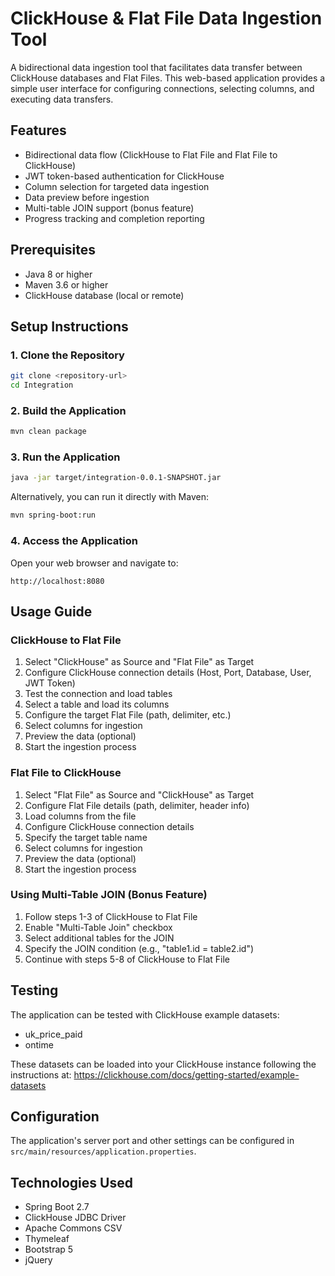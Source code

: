 # ClickHouse & Flat File Data Ingestion Tool

A bidirectional data ingestion tool that facilitates data transfer between ClickHouse databases and Flat Files. This web-based application provides a simple user interface for configuring connections, selecting columns, and executing data transfers.

## Features

- Bidirectional data flow (ClickHouse to Flat File and Flat File to ClickHouse)
- JWT token-based authentication for ClickHouse
- Column selection for targeted data ingestion
- Data preview before ingestion
- Multi-table JOIN support (bonus feature)
- Progress tracking and completion reporting

## Prerequisites

- Java 8 or higher
- Maven 3.6 or higher
- ClickHouse database (local or remote)

## Setup Instructions

### 1. Clone the Repository

```bash
git clone <repository-url>
cd Integration
```

### 2. Build the Application

```bash
mvn clean package
```

### 3. Run the Application

```bash
java -jar target/integration-0.0.1-SNAPSHOT.jar
```

Alternatively, you can run it directly with Maven:

```bash
mvn spring-boot:run
```

### 4. Access the Application

Open your web browser and navigate to:

```
http://localhost:8080
```

## Usage Guide

### ClickHouse to Flat File

1. Select "ClickHouse" as Source and "Flat File" as Target
2. Configure ClickHouse connection details (Host, Port, Database, User, JWT Token)
3. Test the connection and load tables
4. Select a table and load its columns
5. Configure the target Flat File (path, delimiter, etc.)
6. Select columns for ingestion
7. Preview the data (optional)
8. Start the ingestion process

### Flat File to ClickHouse

1. Select "Flat File" as Source and "ClickHouse" as Target
2. Configure Flat File details (path, delimiter, header info)
3. Load columns from the file
4. Configure ClickHouse connection details
5. Specify the target table name
6. Select columns for ingestion
7. Preview the data (optional)
8. Start the ingestion process

### Using Multi-Table JOIN (Bonus Feature)

1. Follow steps 1-3 of ClickHouse to Flat File
2. Enable "Multi-Table Join" checkbox
3. Select additional tables for the JOIN
4. Specify the JOIN condition (e.g., "table1.id = table2.id")
5. Continue with steps 5-8 of ClickHouse to Flat File

## Testing

The application can be tested with ClickHouse example datasets:

- uk_price_paid
- ontime

These datasets can be loaded into your ClickHouse instance following the instructions at:
https://clickhouse.com/docs/getting-started/example-datasets

## Configuration

The application's server port and other settings can be configured in `src/main/resources/application.properties`.

## Technologies Used

- Spring Boot 2.7
- ClickHouse JDBC Driver
- Apache Commons CSV
- Thymeleaf
- Bootstrap 5
- jQuery
